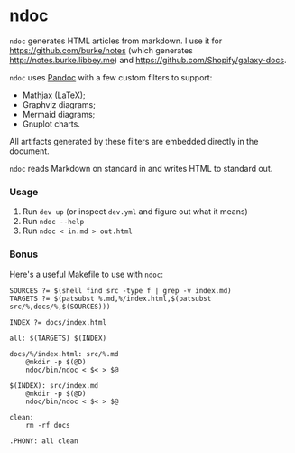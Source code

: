 # ndoc

`ndoc` generates HTML articles from markdown. I use it for https://github.com/burke/notes (which
generates http://notes.burke.libbey.me) and https://github.com/Shopify/galaxy-docs.

`ndoc` uses [Pandoc](https://pandoc.org/) with a few custom filters to support:

* Mathjax (LaTeX);
* Graphviz diagrams;
* Mermaid diagrams;
* Gnuplot charts.

All artifacts generated by these filters are embedded directly in the document.

`ndoc` reads Markdown on standard in and writes HTML to standard out.

### Usage

1. Run `dev up` (or inspect `dev.yml` and figure out what it means)
2. Run `ndoc --help`
3. Run `ndoc < in.md > out.html`

### Bonus

Here's a useful Makefile to use with `ndoc`:

```make
SOURCES ?= $(shell find src -type f | grep -v index.md)
TARGETS ?= $(patsubst %.md,%/index.html,$(patsubst src/%,docs/%,$(SOURCES)))

INDEX ?= docs/index.html

all: $(TARGETS) $(INDEX)

docs/%/index.html: src/%.md
	@mkdir -p $(@D)
	ndoc/bin/ndoc < $< > $@

$(INDEX): src/index.md
	@mkdir -p $(@D)
	ndoc/bin/ndoc < $< > $@

clean:
	rm -rf docs

.PHONY: all clean
```
